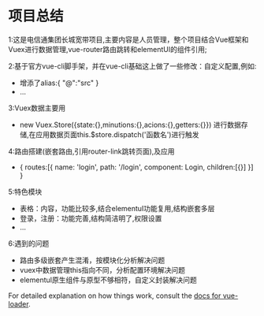 # 项目总结

1:这是电信通集团长城宽带项目,主要内容是人员管理，整个项目结合Vue框架和Vuex进行数据管理,vue-router路由跳转和elementUI的组件引用;

2:基于官方vue-cli脚手架，并在vue-cli基础这上做了一些修改：自定义配置,例如:
    
* 增添了alias:{
        "@":"src"
    }
* ...

3:Vuex数据主要用

 * new Vuex.Store({state:{},minutions:{},acions:{},getters:{}})
 进行数据存储,在应用数据页面this.$store.dispatch('函数名')进行触发

 4:路由搭建(嵌套路由,引用router-link跳转页面),及应用
 * {
     routes:[{
        name: 'login',
        path: '/login',
        component: Login,
        children:[{}]
     }]
 }

 5:特色模块
 * 表格：内容，功能比较多,结合elementuI功能复用,结构嵌套多层
 * 登录，注册：功能完善,结构简洁明了,权限设置
 * ...

 6:遇到的问题
 * 路由多级嵌套产生混淆，按模块化分析解决问题
 * vuex中数据管理this指向不同，分析配置环境解决问题
 * elementuI原生组件与原型不够相符，自定义封装解决问题



For detailed explanation on how things work, consult the [docs for vue-loader](http://vuejs.github.io/vue-loader).
